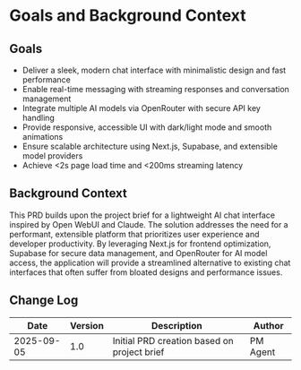 # Goals and Background Context

## Goals

- Deliver a sleek, modern chat interface with minimalistic design and fast performance
- Enable real-time messaging with streaming responses and conversation management
- Integrate multiple AI models via OpenRouter with secure API key handling
- Provide responsive, accessible UI with dark/light mode and smooth animations
- Ensure scalable architecture using Next.js, Supabase, and extensible model providers
- Achieve <2s page load time and <200ms streaming latency

## Background Context

This PRD builds upon the project brief for a lightweight AI chat interface inspired by Open WebUI and Claude. The solution addresses the need for a performant, extensible platform that prioritizes user experience and developer productivity. By leveraging Next.js for frontend optimization, Supabase for secure data management, and OpenRouter for AI model access, the application will provide a streamlined alternative to existing chat interfaces that often suffer from bloated designs and performance issues.

## Change Log

| Date | Version | Description | Author |
|------|---------|-------------|--------|
| 2025-09-05 | 1.0 | Initial PRD creation based on project brief | PM Agent |